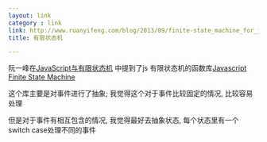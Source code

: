 ```yaml
---
layout: link
category : link
link: http://www.ruanyifeng.com/blog/2013/09/finite-state_machine_for_javascript.html
title: 有限状态机

---
```


阮一峰在[JavaScript与有限状态机](http://www.ruanyifeng.com/blog/2013/09/finite-state_machine_for_javascript.htm) 中提到了js 有限状态机的函数库[Javascript Finite State Machine](https://github.com/jakesgordon/javascript-state-machine)

这个库主要是对事件进行了抽象; 我觉得这个对于事件比较固定的情况, 比较容易处理

但是对于事件有相互包含的情况, 我觉得最好去抽象状态, 每个状态里有一个switch case处理不同的事件
